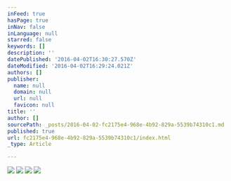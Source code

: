 ```yaml
---
inFeed: true
hasPage: true
inNav: false
inLanguage: null
starred: false
keywords: []
description: ''
datePublished: '2016-04-02T16:30:27.570Z'
dateModified: '2016-04-02T16:29:24.021Z'
authors: []
publisher:
  name: null
  domain: null
  url: null
  favicon: null
title: ''
author: []
sourcePath: _posts/2016-04-02-fc2175e4-968e-4b92-829a-5539b74310c1.md
published: true
url: fc2175e4-968e-4b92-829a-5539b74310c1/index.html
_type: Article

---
```

![](https://the-grid-user-content.s3-us-west-2.amazonaws.com/de270a65-7835-4dbc-9414-5097ca58d202.jpg)
![](https://the-grid-user-content.s3-us-west-2.amazonaws.com/3de65f46-0363-47cf-95e2-89099f8a6efa.jpg)
![](https://the-grid-user-content.s3-us-west-2.amazonaws.com/fdb4663e-836a-4b76-b107-1c88c407f5af.jpg)
![](https://the-grid-user-content.s3-us-west-2.amazonaws.com/f3eb2037-ef60-41be-a75f-11648de8bc82.jpg)